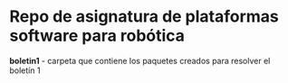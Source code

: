 # Repo de asignatura de plataformas software para robótica
<b>boletin1</b> - carpeta que contiene los paquetes creados para resolver el boletín 1
